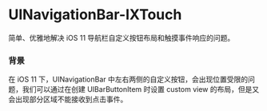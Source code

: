 # UINavigationBar-IXTouch

简单、优雅地解决 iOS 11 导航栏自定义按钮布局和触摸事件响应的问题。


### 背景

在 iOS 11 下，UINavigationBar 中左右两侧的自定义按钮，会出现位置受限的问题，我们可以通过在创建 UIBarButtonItem 时设置 custom view 的布局，但是又会出现部分区域不能接收到点击事件。



